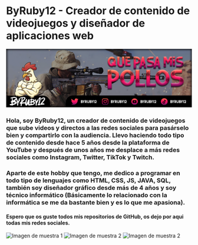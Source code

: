 # ByRuby12 - Creador de contenido de videojuegos y diseñador de aplicaciones web

![Imagen de portada](imagenes/banner.png)

### Hola, soy ByRuby12, un creador de contenido de videojuegos que sube videos y directos a las redes sociales para pasárselo bien y compartirlo con la audiencia. Llevo haciendo todo tipo de contenido desde hace 5 años desde la plataforma de YouTube y después de unos años me desplace a más redes sociales como Instagram, Twitter, TikTok y Twitch.

### Aparte de este hobby que tengo, me dedico a programar en todo tipo de lenguajes como HTML, CSS, JS, JAVA, SQL, también soy diseñador gráfico desde más de 4 años y soy técnico informático (Básicamente lo relacionado con la informática se me da bastante bien y es lo que me apasiona).

#### Espero que os guste todos mis repositorios de GitHub, os dejo por aqui todas mis redes sociales.

![Imagen de muestra 1](imagen2.jpg) ![Imagen de muestra 2](imagen3.jpg) ![Imagen de muestra 2](imagen3.jpg)
